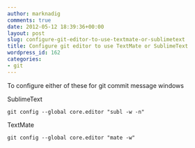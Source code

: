 ```yaml
---
author: marknadig
comments: true
date: 2012-05-12 18:39:36+00:00
layout: post
slug: configure-git-editor-to-use-textmate-or-sublimetext
title: Configure git editor to use TextMate or SublimeText
wordpress_id: 162
categories:
- git
---
```


To configure either of these for git commit message windows

SublimeText

    
    git config --global core.editor "subl -w -n"

TextMate

    
    git config --global core.editor "mate -w"

